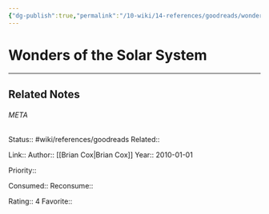 ```yaml
---
{"dg-publish":true,"permalink":"/10-wiki/14-references/goodreads/wonders-of-the-solar-system/"}
---
```


# Wonders of the Solar System
---

## Related Notes




###### META
Status:: #wiki/references/goodreads
Related:: 

Link:: 
Author:: [[Brian Cox\|Brian Cox]]
Year:: 2010-01-01

Priority:: 

Consumed:: 
Reconsume:: 

Rating:: 4
Favorite:: 

